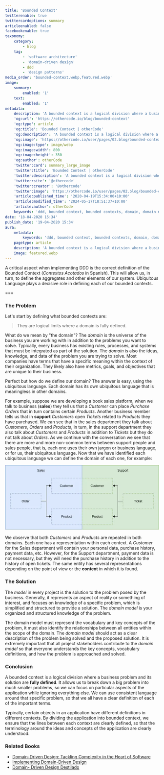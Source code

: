 ```yaml
---
title: 'Bounded Context'
twitterenable: true
twittercardoptions: summary
articleenabled: false
facebookenable: true
taxonomy:
    category:
        - blog
    tag:
        - 'software architecture'
        - 'domain-driven design'
        - ddd
        - 'design patterns'
media_order: 'bounded-context.webp,featured.webp'
image:
    summary:
        enabled: '1'
    text:
        enabled: '1'
metadata:
    description: 'A bounded context is a logical division where a business problem and its solution are fully defined.'
    'og:url': 'https://othercode.io/blog/bounded-context'
    'og:type': article
    'og:title': 'Bounded Context | otherCode'
    'og:description': 'A bounded context is a logical division where a business problem and its solution are fully defined.'
    'og:image': 'https://othercode.io/user/pages/02.blog/bounded-context/featured.webp'
    'og:image:type': image/webp
    'og:image:width': 800
    'og:image:height': 350
    'og:author': otherCode
    'twitter:card': summary_large_image
    'twitter:title': 'Bounded Context | otherCode'
    'twitter:description': 'A bounded context is a logical division where a business problem and its solution are fully defined.'
    'twitter:site': '@othercode'
    'twitter:creator': '@othercode'
    'twitter:image': 'https://othercode.io/user/pages/02.blog/bounded-context/featured.webp'
    'article:published_time': '2020-04-19T15:34:00+10:00'
    'article:modified_time': '2024-05-17T18:51:37+10:00'
    'article:author': otherCode
    keywords: 'ddd, bounded context, bounded contexts, domain, domain model, domain model, model'
date: '18-04-2020 15:34'
publish_date: '19-04-2020 15:34'
aura:
    metadata:
        keywords: 'ddd, bounded context, bounded contexts, domain, domain model, domain model, model'
    pagetype: article
    description: 'A bounded context is a logical division where a business problem and its solution are fully defined.'
    image: featured.webp
---
```


A critical aspect when implementing DDD is the correct definition of the Bounded Context (_Contextos Acotados_ in Spanish). This will allow us, in turn, to define the aggregates and other elements of our system. Ubiquitous Language plays a decisive role in defining each of our bounded contexts.

===

### The Problem

Let's start by defining what bounded contexts are:

> They are logical limits where a domain is fully defined.

What do we mean by "the domain"? The _domain_ is the universe of the business you are working with in addition to the problems you want to solve. Typically, every business has existing rules, processes, and systems that must be integrated as part of the solution. The _domain_ is also the ideas, knowledge, and data of the problem you are trying to solve. Most companies have terms that have a specific meaning within the context of their organization. They likely also have metrics, goals, and objectives that are unique to their business.

Perfect but how do we define our domain? The answer is easy, using the ubiquitous language. Each domain has its own ubiquitous language that is meaningless in other domains.

For example, suppose we are developing a book sales platform, when we talk to business (**sales**) they tell us that a _Customer_ can place _Purchase Orders_ that in turn contains certain _Products_. Another business member tells us that in **support** _Customers_ open _Tickets_ related to _Products_ they have purchased. We can see that in the sales department they talk about _Customers_, _Orders_ and _Products_, in turn, in the support department they also talk about _Customers_ and _Products_ in addition to _Tickets_ but they do not talk about _Orders_. As we continue with the conversation we see that there are more and more non-common terms between support people and sales people, that is, each one uses their own jargon or business language, or for us, their ubiquitous language. Now that we have identified each ubiquitous language we can define the domain of each one, for example:

![bounded-context](bounded-context.webp "bounded-context")

We observe that both _Customers_ and _Products_ are repeated in both domains. Each one has a representation within each context. A _Customer_ for the Sales department will contain your personal data, purchase history, payment data, etc. However, for the Support department, payment data is not necessary, but they will need the purchase history in addition to the history of open tickets. The same entity has several representations depending on the point of view or the **context** in which it is found.

### The Solution

The _model_ in every project is the solution to the problem posed by the business. Generally, it represents an aspect of reality or something of interest, and focuses on knowledge of a specific problem, which is simplified and structured to provide a solution. The _domain model_ is your organized and structured knowledge of the problem.

The domain model must represent the vocabulary and key concepts of the problem, it must also identify the relationships between all entities within the scope of the domain. The _domain model_ should act as a clear description of the problem being solved and the proposed solution. It is extremely important that all project stakeholders contribute to the _domain model_ so that everyone understands the key concepts, vocabulary definitions, and how the problem is approached and solved.

### Conclusion

A bounded context is a logical division where a business problem and its solution are **fully defined**. It allows us to break down a big problem into much smaller problems, so we can focus on particular aspects of the application while ignoring everything else. We can use consistent language around that specific problem, so that we all have a clear definition of each of the important terms.

Typically, certain objects in an application have different definitions in different contexts. By dividing the application into bounded context, we ensure that the lines between each context are clearly defined, so that the terminology around the ideas and concepts of the application are clearly understood.

### Related Books

- [Domain-Driven Design: Tackling Complexity in the Heart of Software](https://amzn.to/3cqJyT2) 
- [Implementing Domain-Driven Design](https://amzn.to/3evedjW) 
- [Domain- Driven Design Destilado](https://amzn.to/2RNv9sg)
